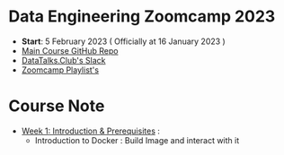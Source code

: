 # Data Engineering Zoomcamp 2023

- **Start**: 5 February 2023 ( Officially at 16 January 2023 )
- [Main Course GitHub Repo](https://github.com/DataTalksClub/data-engineering-zoomcamp)
- [DataTalks.Club's Slack](https://datatalks.club/slack.html)
- [Zoomcamp Playlist's](https://www.youtube.com/playlist?list=PL3MmuxUbc_hJed7dXYoJw8DoCuVHhGEQb)

# Course Note

- [Week 1: Introduction & Prerequisites](week-1) :
    - Introduction to Docker : Build Image and interact with it
